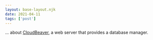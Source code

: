 ```yaml
---
layout: base-layout.njk
date: 2021-04-11
tags: ['post']
---
```


... about [CloudBeaver](https://cloudbeaver.io/), a web server that provides a database manager.
